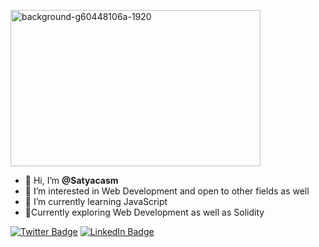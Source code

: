 <a href="https://ibb.co/P1svJYX"><img src="https://i.ibb.co/P1svJYX/background-g60448106a-1920.png" alt="background-g60448106a-1920" border="0" height="250" width="400"></a>

- 👋 Hi, I’m <strong> @Satyacasm </strong>
- 👀 I’m interested in Web Development and open to other fields as well
- 🌱 I’m currently learning JavaScript
- 🚀Currently exploring Web Development as well as Solidity

[![Twitter Badge](https://img.shields.io/badge/Twitter-Profile-informational?style=flat&logo=twitter&logoColor=white&color=1CA2F1)](https://twitter.com/Satyacasm)
[![LinkedIn Badge](https://img.shields.io/badge/LinkedIn-Profile-informational?style=flat&logo=linkedin&logoColor=white&color=0D76A8)](https://www.linkedin.com/in/satyacasm/)
<!---
Satyam-aka-UltimateST/Satyam-aka-UltimateST is a ✨ special ✨ repository because its `README.md` (this file) appears on your GitHub profile.
You can click the Preview link to take a look at your changes.
--->

